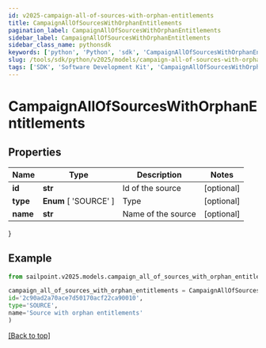 ```yaml
---
id: v2025-campaign-all-of-sources-with-orphan-entitlements
title: CampaignAllOfSourcesWithOrphanEntitlements
pagination_label: CampaignAllOfSourcesWithOrphanEntitlements
sidebar_label: CampaignAllOfSourcesWithOrphanEntitlements
sidebar_class_name: pythonsdk
keywords: ['python', 'Python', 'sdk', 'CampaignAllOfSourcesWithOrphanEntitlements', 'V2025CampaignAllOfSourcesWithOrphanEntitlements'] 
slug: /tools/sdk/python/v2025/models/campaign-all-of-sources-with-orphan-entitlements
tags: ['SDK', 'Software Development Kit', 'CampaignAllOfSourcesWithOrphanEntitlements', 'V2025CampaignAllOfSourcesWithOrphanEntitlements']
---
```


# CampaignAllOfSourcesWithOrphanEntitlements


## Properties

Name | Type | Description | Notes
------------ | ------------- | ------------- | -------------
**id** | **str** | Id of the source | [optional] 
**type** |  **Enum** [  'SOURCE' ] | Type | [optional] 
**name** | **str** | Name of the source | [optional] 
}

## Example

```python
from sailpoint.v2025.models.campaign_all_of_sources_with_orphan_entitlements import CampaignAllOfSourcesWithOrphanEntitlements

campaign_all_of_sources_with_orphan_entitlements = CampaignAllOfSourcesWithOrphanEntitlements(
id='2c90ad2a70ace7d50170acf22ca90010',
type='SOURCE',
name='Source with orphan entitlements'
)

```
[[Back to top]](#) 

